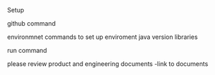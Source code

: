 Setup

github command

environmnet
commands to set up enviroment
java version
libraries

run command

please review product and engineering documents
-link to documents